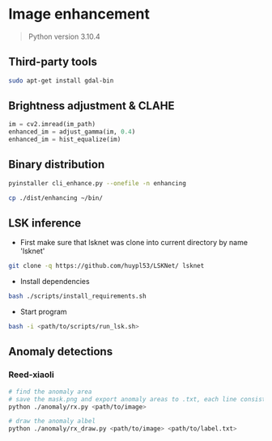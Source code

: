 # Image enhancement

> Python version 3.10.4

## Third-party tools

```bash
sudo apt-get install gdal-bin
```

## Brightness adjustment & CLAHE

```python
im = cv2.imread(im_path)
enhanced_im = adjust_gamma(im, 0.4)
enhanced_im = hist_equalize(im)
```

## Binary distribution

```bash
pyinstaller cli_enhance.py --onefile -n enhancing

cp ./dist/enhancing ~/bin/
```

## LSK inference

- First make sure that lsknet was clone into current directory by name 'lsknet'

```bash
git clone -q https://github.com/huypl53/LSKNet/ lsknet
```

- Install dependencies

```bash
bash ./scripts/install_requirements.sh
```

- Start program

```bash
bash -i <path/to/scripts/run_lsk.sh>
```

## Anomaly detections

### Reed-xiaoli

```bash
# find the anomaly area
# save the mask.png and export anomaly areas to .txt, each line consists of keypoints
python ./anomaly/rx.py <path/to/image>

# draw the anomaly albel
python ./anomaly/rx_draw.py <path/to/image> <path/to/label.txt>
```

